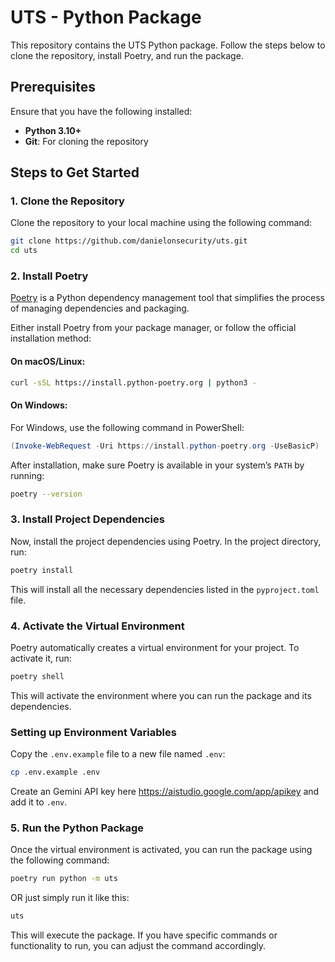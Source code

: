 
# UTS - Python Package

This repository contains the UTS Python package. Follow the steps below to clone the repository, install Poetry, and run the package.

## Prerequisites

Ensure that you have the following installed:
- **Python 3.10+**
- **Git**: For cloning the repository

## Steps to Get Started

### 1. Clone the Repository

Clone the repository to your local machine using the following command:

```bash
git clone https://github.com/danielonsecurity/uts.git
cd uts
```

### 2. Install Poetry

[Poetry](https://python-poetry.org/) is a Python dependency management tool that simplifies the process of managing dependencies and packaging.

Either install Poetry from your package manager, or follow the official installation method:

#### On macOS/Linux:

```bash
curl -sSL https://install.python-poetry.org | python3 -
```

#### On Windows:

For Windows, use the following command in PowerShell:

```powershell
(Invoke-WebRequest -Uri https://install.python-poetry.org -UseBasicP) | python -
```

After installation, make sure Poetry is available in your system’s `PATH` by running:

```bash
poetry --version
```

### 3. Install Project Dependencies

Now, install the project dependencies using Poetry. In the project directory, run:

```bash
poetry install
```

This will install all the necessary dependencies listed in the `pyproject.toml` file.

### 4. Activate the Virtual Environment

Poetry automatically creates a virtual environment for your project. To activate it, run:

```bash
poetry shell
```

This will activate the environment where you can run the package and its dependencies.

### Setting up Environment Variables

Copy the `.env.example` file to a new file named `.env`:
```bash
cp .env.example .env
```

Create an Gemini API key here https://aistudio.google.com/app/apikey and add it to `.env`.


### 5. Run the Python Package

Once the virtual environment is activated, you can run the package using the following command:

```bash
poetry run python -m uts
```

OR just simply run it like this:

```bash
uts
```


This will execute the package. If you have specific commands or functionality to run, you can adjust the command accordingly.
